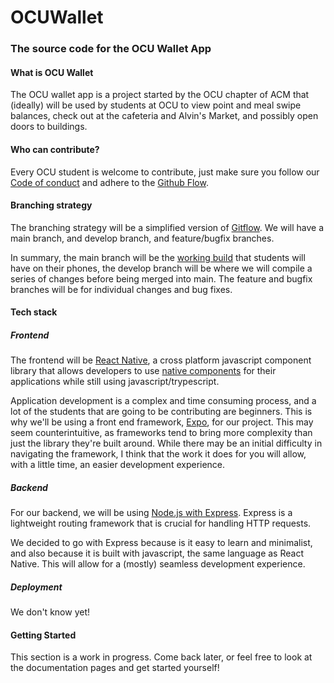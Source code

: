 
# OCUWallet

### The source code for the OCU Wallet App

#### What is OCU Wallet

The OCU wallet app is a project started by the OCU chapter of ACM that (ideally) will be used by students at OCU to view point and meal swipe balances, check out at the cafeteria and Alvin's Market, and possibly open doors to buildings. 

#### Who can contribute? 

Every OCU student is welcome to contribute, just make sure you follow our [Code of conduct](https://github.com/ocu-acm/OCUWallet/blob/main/CODE_OF_CONDUCT.md) and adhere to the [Github Flow](https://docs.github.com/en/get-started/using-github/github-flow). 

#### Branching strategy 

The branching strategy will be a simplified version of [Gitflow](https://nvie.com/posts/a-successful-git-branching-model/). We will have a main branch, and develop branch, and feature/bugfix branches.

In summary, the main branch will be the [working build](https://www.techtarget.com/searchsoftwarequality/definition/build#:~:text=a%20software%20build%20is%20a%20set%20of%20executable%20code%20that%20is%20ready%20for%20use%20by%20customers.) that students will have on their phones, the develop branch will be where we will compile a series of changes before being merged into main. The feature and bugfix branches will be for individual changes and bug fixes. 

#### Tech stack

##### Frontend 

The frontend will be [React Native](https://reactnative.dev/), a cross platform javascript component library that allows developers to use [native components](https://reactnative.dev/docs/intro-react-native-components) for their applications while still using javascript/trypescript. 

Application development is a complex and time consuming process, and a lot of the students that are going to be contributing are beginners. This is why we'll be using a front end framework, [Expo](https://expo.dev/), for our project. This may seem counterintuitive, as frameworks tend to bring more complexity than just the library they're built around. While there may be an initial difficulty in navigating the framework, I think that the work it does for you will allow, with a little time, an easier development experience. 

##### Backend

For our backend, we will be using [Node.js with Express](https://expressjs.com/). Express is a lightweight routing framework that is crucial for handling HTTP requests. 

We decided to go with Express because is it easy to learn and minimalist, and also because it is built with javascript, the same language as React Native. This will allow for a (mostly) seamless development experience.

##### Deployment 

We don't know yet! 

#### Getting Started 

This section is a work in progress. Come back later, or feel free to look at the documentation pages and get started yourself!
